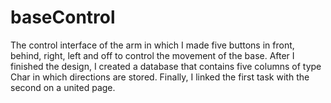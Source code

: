 # baseControl
The control interface of the arm in which I made five buttons in front, behind, right, left and off to control the movement of the base. After I finished the design, I created a database that contains five columns of type Char in which directions are stored. Finally, I linked the first task with the second on a united page.
